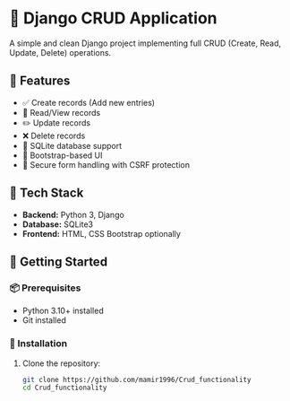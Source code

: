 # 🧾 Django CRUD Application

A simple and clean Django project implementing full CRUD (Create, Read, Update, Delete) operations.

## 🚀 Features

- ✅ Create records (Add new entries)
- 📄 Read/View records
- ✏️ Update records
- ❌ Delete records
- 📁 SQLite database support
- 🎨 Bootstrap-based UI 
- 🔐 Secure form handling with CSRF protection

## 🧰 Tech Stack

- **Backend:** Python 3, Django
- **Database:** SQLite3
- **Frontend:** HTML, CSS Bootstrap optionally

## 🏁 Getting Started

### 📦 Prerequisites

- Python 3.10+ installed
- Git installed

### 🔧 Installation

1. Clone the repository:

   ```bash
   git clone https://github.com/mamir1996/Crud_functionality
   cd Crud_functionality
